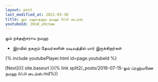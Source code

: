 ```yaml
---
layout: post
last_modified_at: 2021-03-30
title: ஓம் மஹாதனாய நமஹ ௧௦௮ டைம்ஸ்
youtubeId: JOiW_uHcnww
---
```

 
 
 ஓம் நக்தஞ்சராய நமஹ  
 
 -  இரவில் நகரும் தேவர்களின் வடிவத்தில் யார் இருக்கிறார்கள் 
 
  
 
  
 
 
 
 
 
 


{% include youtubePlayer.html id=page.youtubeId %}
 
[Next]({{ site.baseurl }}{% link  split2/_posts/2016-07-15-ஓம் ப்ரஹ்மணே நமஹ ௧௦௮ டைம்ஸ்.md%})
 
